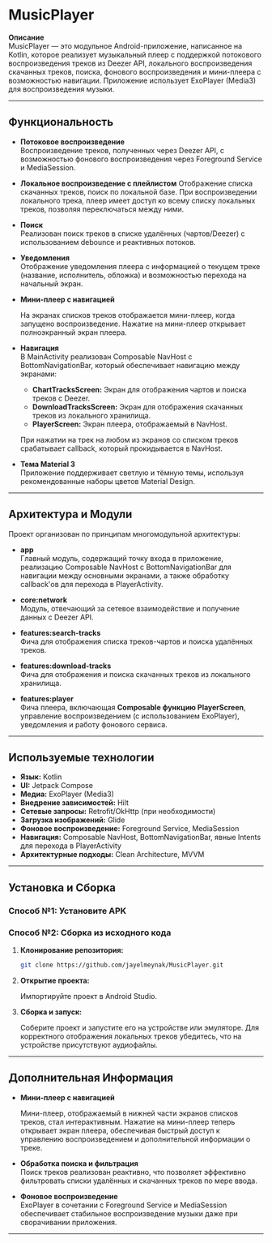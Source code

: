 # MusicPlayer

**Описание**  
MusicPlayer — это модульное Android-приложение, написанное на Kotlin, которое реализует музыкальный плеер с поддержкой потокового воспроизведения треков из Deezer API, локального воспроизведения скачанных треков, поиска, фонового воспроизведения и мини-плеера с возможностью навигации. Приложение использует ExoPlayer (Media3) для воспроизведения музыки.

---

## Функциональность

- **Потоковое воспроизведение**  
  Воспроизведение треков, полученных через Deezer API, с возможностью фонового воспроизведения через Foreground Service и MediaSession.

- **Локальное воспроизведение с плейлистом**
  Отображение списка скачанных треков, поиск по локальной базе. При воспроизведении локального трека, плеер имеет доступ ко всему списку локальных треков, позволяя переключаться между ними.

- **Поиск**  
  Реализован поиск треков в списке удалённых (чартов/Deezer) с использованием debounce и реактивных потоков.

- **Уведомления**  
  Отображение уведомления плеера с информацией о текущем треке (название, исполнитель, обложка) и возможностью перехода на начальный экран.

- **Мини-плеер с навигацией**

  На экранах списков треков отображается мини-плеер, когда запущено воспроизведение. Нажатие на мини-плеер открывает полноэкранный экран плеера.

- **Навигация**  
  В MainActivity реализован Composable NavHost с BottomNavigationBar, который обеспечивает навигацию между экранами:
  - **ChartTracksScreen:** Экран для отображения чартов и поиска треков с Deezer.
  - **DownloadTracksScreen:** Экран для отображения скачанных треков из локального хранилища.
  - **PlayerScreen:** Экран плеера, отображаемый в NavHost.

  При нажатии на трек на любом из экранов со списком треков срабатывает callback, который прокидывается в NavHost.

- **Тема Material 3**  
  Приложение поддерживает светлую и тёмную темы, используя рекомендованные наборы цветов Material Design.

---

## Архитектура и Модули

Проект организован по принципам многомодульной архитектуры:

- **app**  
  Главный модуль, содержащий точку входа в приложение, реализацию Composable NavHost с BottomNavigationBar для навигации между основными экранами, а также обработку callback'ов для перехода в PlayerActivity.

- **core:network**  
  Модуль, отвечающий за сетевое взаимодействие и получение данных с Deezer API.

- **features:search-tracks**  
  Фича для отображения списка треков-чартов и поиска удалённых треков.

- **features:download-tracks**  
  Фича для отображения и поиска скачанных треков из локального хранилища.

- **features:player**  
  Фича плеера, включающая **Composable функцию PlayerScreen**, управление воспроизведением (с использованием ExoPlayer), уведомления и работу фонового сервиса.
---

## Используемые технологии

- **Язык:** Kotlin
- **UI:** Jetpack Compose
- **Медиа:** ExoPlayer (Media3)
- **Внедрение зависимостей:** Hilt
- **Сетевые запросы:** Retrofit/OkHttp (при необходимости)
- **Загрузка изображений:** Glide
- **Фоновое воспроизведение:** Foreground Service, MediaSession
- **Навигация:** Composable NavHost, BottomNavigationBar, явные Intents для перехода в PlayerActivity
- **Архитектурные подходы:** Clean Architecture, MVVM

---

## Установка и Сборка

### Способ №1: Установите APK

### Способ №2: Сборка из исходного кода

1. **Клонирование репозитория:**

   ```bash
   git clone https://github.com/jayelmeynak/MusicPlayer.git
    ```
2. **Открытие проекта:**

    Импортируйте проект в Android Studio.

3. **Сборка и запуск:**

    Соберите проект и запустите его на устройстве или эмуляторе. Для корректного отображения локальных треков убедитесь, что на устройстве присутствуют аудиофайлы.

---

## Дополнительная Информация

- **Мини-плеер с навигацией**

  Мини-плеер, отображаемый в нижней части экранов списков треков, стал интерактивным. Нажатие на мини-плеер теперь открывает экран плеера, обеспечивая быстрый доступ к управлению воспроизведением и дополнительной информации о треке.

- **Обработка поиска и фильтрация**  
  Поиск треков реализован реактивно, что позволяет эффективно фильтровать списки удалённых и скачанных треков по мере ввода.

- **Фоновое воспроизведение**  
  ExoPlayer в сочетании с Foreground Service и MediaSession обеспечивает стабильное воспроизведение музыки даже при сворачивании приложения.

---

